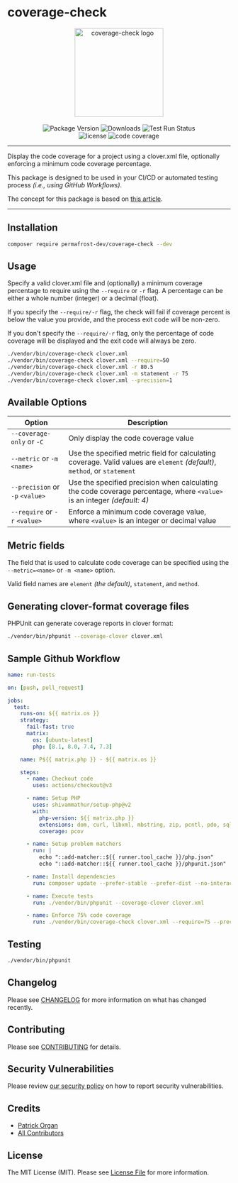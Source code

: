 # coverage-check

<p align="center">
    <img src="https://static.permafrost.dev/images/coverage-check/coverage-check-logo-alt.png" alt="coverage-check logo" height="200" style="block">
    <br><br>
    <img src="https://img.shields.io/github/v/release/permafrost-dev/coverage-check.svg?sort=semver&logo=github" alt="Package Version">
    <img src="https://img.shields.io/packagist/dt/permafrost-dev/coverage-check?logo=packagist&logoColor=%23fff" alt="Downloads">
    <img src="https://github.com/permafrost-dev/coverage-check/actions/workflows/run-tests.yml/badge.svg?branch=main" alt="Test Run Status">
    <br>
    <img src="https://img.shields.io/github/license/permafrost-dev/coverage-check.svg?logo=opensourceinitiative" alt="license">
    <img src="https://codecov.io/gh/permafrost-dev/coverage-check/branch/main/graph/badge.svg?token=Xau3YK5548" alt="code coverage">
</p>

---

Display the code coverage for a project using a clover.xml file, optionally enforcing a minimum code coverage percentage.

This package is designed to be used in your CI/CD or automated testing process _(i.e., using GitHub Workflows)_.

The concept for this package is based on [this article](https://ocramius.github.io/blog/automated-code-coverage-check-for-github-pull-requests-with-travis/).

---

## Installation

```bash
composer require permafrost-dev/coverage-check --dev
```

## Usage

Specify a valid clover.xml file and (optionally) a minimum coverage percentage to require using the `--require` or `-r` flag.  A percentage can be either a whole number (integer) or a decimal (float).

If you specify the `--require/-r` flag, the check will fail if coverage percent is below the value you provide, and the process exit code will be non-zero.

If you don't specify the `--require/-r` flag, only the percentage of code coverage will be displayed and the exit code will always be zero.

```bash
./vendor/bin/coverage-check clover.xml
./vendor/bin/coverage-check clover.xml --require=50
./vendor/bin/coverage-check clover.xml -r 80.5
./vendor/bin/coverage-check clover.xml -m statement -r 75
./vendor/bin/coverage-check clover.xml --precision=1
```

## Available Options

| Option | Description |
| --- | --- |
| `--coverage-only` or `-C` | Only display the code coverage value |
| `--metric` or `-m` `<name>` | Use the specified metric field for calculating coverage. Valid values are `element` _(default)_, `method`, or `statement` |
| `--precision` or `-p` `<value>` | Use the specified precision when calculating the code coverage percentage, where `<value>` is an integer _(default: 4)_ |
| `--require` or `-r` `<value>` | Enforce a minimum code coverage value, where `<value>` is an integer or decimal value |

## Metric fields

The field that is used to calculate code coverage can be specified using the `--metric=<name>` or `-m <name>` option.

Valid field names are `element` _(the default)_, `statement`, and `method`.

## Generating clover-format coverage files

PHPUnit can generate coverage reports in clover format:

```bash
./vendor/bin/phpunit --coverage-clover clover.xml
```

## Sample Github Workflow

```yaml
name: run-tests

on: [push, pull_request]

jobs:
  test:
    runs-on: ${{ matrix.os }}
    strategy:
      fail-fast: true
      matrix:
        os: [ubuntu-latest]
        php: [8.1, 8.0, 7.4, 7.3]

    name: P${{ matrix.php }} - ${{ matrix.os }}

    steps:
      - name: Checkout code
        uses: actions/checkout@v3

      - name: Setup PHP
        uses: shivammathur/setup-php@v2
        with:
          php-version: ${{ matrix.php }}
          extensions: dom, curl, libxml, mbstring, zip, pcntl, pdo, sqlite, pdo_sqlite, intl, iconv, fileinfo
          coverage: pcov

      - name: Setup problem matchers
        run: |
          echo "::add-matcher::${{ runner.tool_cache }}/php.json"
          echo "::add-matcher::${{ runner.tool_cache }}/phpunit.json"

      - name: Install dependencies
        run: composer update --prefer-stable --prefer-dist --no-interaction

      - name: Execute tests
        run: ./vendor/bin/phpunit --coverage-clover clover.xml

      - name: Enforce 75% code coverage
        run: ./vendor/bin/coverage-check clover.xml --require=75 --precision=2
```

## Testing

```bash
./vendor/bin/phpunit
```

## Changelog

Please see [CHANGELOG](CHANGELOG.md) for more information on what has changed recently.

## Contributing

Please see [CONTRIBUTING](.github/CONTRIBUTING.md) for details.

## Security Vulnerabilities

Please review [our security policy](../../security/policy) on how to report security vulnerabilities.

## Credits

- [Patrick Organ](https://github.com/patinthehat)
- [All Contributors](../../contributors)

## License

The MIT License (MIT). Please see [License File](LICENSE.md) for more information.
